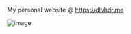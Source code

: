 My personal website @ https://dlvhdr.me

![image](https://user-images.githubusercontent.com/6196971/201694598-7226c4c4-34fa-4e3f-b540-ba3e9006f2d4.png)
